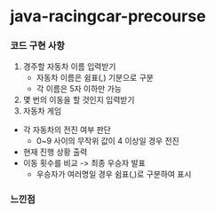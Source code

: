 # java-racingcar-precourse

### 코드 구현 사항
1. 경주할 자동차 이름 입력받기
    - 자동차 이름은 쉼표(,) 기분으로 구분
    - 각 이름은 5자 이하만 가능
2. 몇 번의 이동을 할 것인지 입력받기
3. 자동차 게임
- 각 자동차의 전진 여부 판단
    - 0~9 사이의 무작위 값이 4 이상일 경우 전진
- 현재 진행 상황 출력
- 이동 횟수를 비교 -> 최종 우승자 발표
    - 우승자가 여러명일 경우 쉼표(,)로 구분하여 표시

### 느낀점